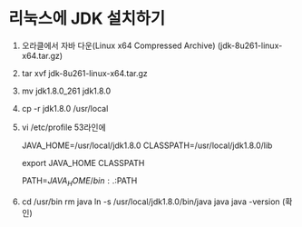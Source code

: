 # 리눅스에 JDK 설치하기

1. 오라클에서 자바 다운(Linux x64 Compressed Archive) (jdk-8u261-linux-x64.tar.gz)

2. tar xvf jdk-8u261-linux-x64.tar.gz

3. mv jdk1.8.0_261 jdk1.8.0

4. cp -r jdk1.8.0 /usr/local

5. vi /etc/profile 53라인에 
   
   JAVA_HOME=/usr/local/jdk1.8.0
   CLASSPATH=/usr/local/jdk1.8.0/lib
   
   export JAVA_HOME CLASSPATH
   
   PATH=$JAVA_HOME/bin:.:$PATH
   
   
6. cd /usr/bin
   rm java
   ln -s /usr/local/jdk1.8.0/bin/java java
   java -version (확인)